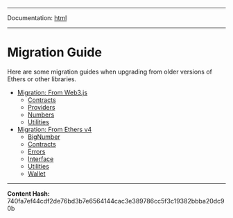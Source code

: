 -----

Documentation: [html](https://docs-beta.ethers.io/)

-----


Migration Guide
===============


Here are some migration guides when upgrading from older versions
of Ethers or other libraries.


* [Migration: From Web3.js](web3)
  * [Contracts](web3)
  * [Providers](web3)
  * [Numbers](web3)
  * [Utilities](web3)
* [Migration: From Ethers v4](ethers-v4)
  * [BigNumber](ethers-v4)
  * [Contracts](ethers-v4)
  * [Errors](ethers-v4)
  * [Interface](ethers-v4)
  * [Utilities](ethers-v4)
  * [Wallet](ethers-v4)



-----
**Content Hash:** 740fa7ef44cdf2de76bd3b7e6564144cac3e389786cc5f3c19382bbba20dc90b